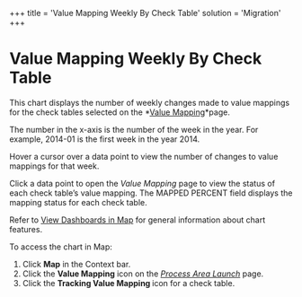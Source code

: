 +++
title = 'Value Mapping Weekly By Check Table'
solution = 'Migration'
+++

# Value Mapping Weekly By Check Table

This chart displays the number of weekly changes made to value mappings
for the check tables selected on the *[Value
Mapping](../Page_Desc/Value_Mapping.htm)*page.

The number in the x-axis is the number of the week in the year. For
example, 2014-01 is the first week in the year 2014.

Hover a cursor over a data point to view the number of changes to value
mappings for that week.

Click a data point to open the *Value Mapping* page to view the status
of each check table’s value mapping. The MAPPED PERCENT field displays
the mapping status for each check table.

Refer to [View Dashboards in Map](View_Dashboards_in_Map.htm) for
general information about chart features.

To access the chart in Map:

1.  Click <span style="font-weight: bold;">Map</span> in the Context
    bar.
2.  Click the <span style="font-weight: bold;">Value Mapping</span> icon
    on the *[Process Area
    Launch](../Page_Desc/Process_Area_Launch_map.htm)* page.
3.  Click the <span style="font-weight: bold;">Tracking Value Mapping
    </span>icon for a check table.
